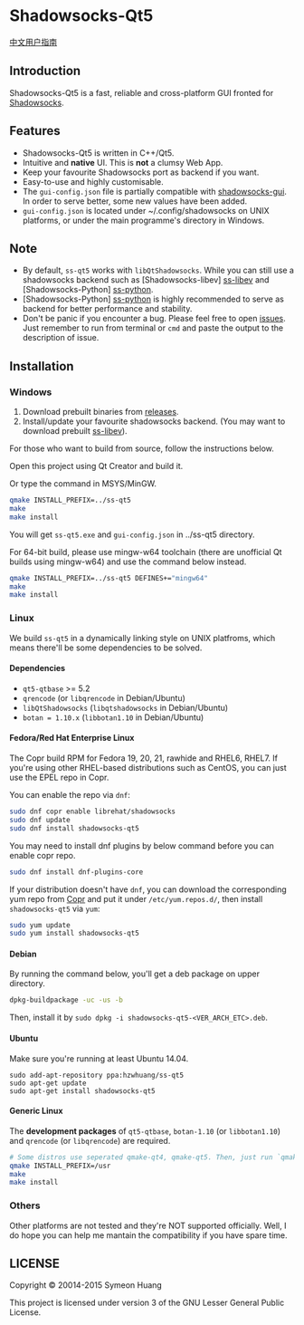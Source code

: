Shadowsocks-Qt5
===============

[中文用户指南](https://github.com/librehat/shadowsocks-qt5/wiki/%E7%94%A8%E6%88%B7%E6%8C%87%E5%8D%97)

Introduction
------------

Shadowsocks-Qt5 is a fast, reliable and cross-platform GUI fronted for [Shadowsocks](http://shadowsocks.org).

Features
--------

- Shadowsocks-Qt5 is written in C++/Qt5.
- Intuitive and **native** UI. This is **not** a clumsy Web App.
- Keep your favourite Shadowsocks port as backend if you want.
- Easy-to-use and highly customisable.
- The `gui-config.json` file is partially compatible with [shadowsocks-gui](https://github.com/shadowsocks/shadowsocks-gui). In order to serve better, some new values have been added.
- `gui-config.json` is located under ~/.config/shadowsocks on UNIX platforms, or under the main programme's directory in Windows.

Note
----

- By default, `ss-qt5` works with `libQtShadowsocks`. While you can still use a shadowsocks backend such as [Shadowsocks-libev] [ss-libev] and [Shadowsocks-Python] [ss-python].
- [Shadowsocks-Python] [ss-python] is highly recommended to serve as backend for better performance and stability.
- Don't be panic if you encounter a bug. Please feel free to open [issues](https://github.com/librehat/shadowsocks-qt5/issues). Just remember to run from terminal or `cmd` and paste the output to the description of issue.


Installation
------------

### Windows ###

1. Download prebuilt binaries from [releases](https://github.com/librehat/shadowsocks-qt5/releases).
2. Install/update your favourite shadowsocks backend. (You may want to download prebuilt [ss-libev](http://dl.lazyzhu.com/file/Toolchain/ss-libev/)).

For those who want to build from source, follow the instructions below.

Open this project using Qt Creator and build it.

Or type the command in MSYS/MinGW.

```bash
qmake INSTALL_PREFIX=../ss-qt5
make
make install
```

You will get `ss-qt5.exe` and `gui-config.json` in ../ss-qt5 directory.

For 64-bit build, please use mingw-w64 toolchain (there are unofficial Qt builds using mingw-w64) and use the command below instead.

```bash
qmake INSTALL_PREFIX=../ss-qt5 DEFINES+="mingw64"
make
make install
```

### Linux ###

We build `ss-qt5` in a dynamically linking style on UNIX platfroms, which means there'll be some dependencies to be solved.

#### Dependencies ####

- `qt5-qtbase` >= 5.2
- `qrencode` (or `libqrencode` in Debian/Ubuntu)
- `libQtShadowsocks` (`libqtshadowsocks` in Debian/Ubuntu)
- `botan = 1.10.x` (`libbotan1.10` in Debian/Ubuntu)

#### Fedora/Red Hat Enterprise Linux ####

The Copr build RPM for Fedora 19, 20, 21, rawhide and RHEL6, RHEL7. If you're using other RHEL-based distributions such as CentOS, you can just use the EPEL repo in Copr.

You can enable the repo via `dnf`:

```bash
sudo dnf copr enable librehat/shadowsocks
sudo dnf update
sudo dnf install shadowsocks-qt5
```

You may need to install dnf plugins by below command before you can enable copr repo.

```bash
sudo dnf install dnf-plugins-core
```

If your distribution doesn't have `dnf`, you can download the corresponding yum repo from [Copr](https://copr.fedoraproject.org/coprs/librehat/shadowsocks/) and put it under `/etc/yum.repos.d/`, then install `shadowsocks-qt5` via `yum`:

```bash
sudo yum update
sudo yum install shadowsocks-qt5
```

#### Debian ####

By running the command below, you'll get a deb package on upper directory.

```bash
dpkg-buildpackage -uc -us -b
```

Then, install it by `sudo dpkg -i shadowsocks-qt5-<VER_ARCH_ETC>.deb`.

#### Ubuntu ####

Make sure you're running at least Ubuntu 14.04.

```
sudo add-apt-repository ppa:hzwhuang/ss-qt5
sudo apt-get update
sudo apt-get install shadowsocks-qt5
```

#### Generic Linux ####

The **development packages** of `qt5-qtbase`, `botan-1.10` (or `libbotan1.10`) and `qrencode` (or `libqrencode`) are required.

```bash
# Some distros use seperated qmake-qt4, qmake-qt5. Then, just run `qmake-qt5`. You can specify INSTALL_PREFIX=/usr/local if needed. default is /usr
qmake INSTALL_PREFIX=/usr
make
make install
```

### Others ###

Other platforms are not tested and they're NOT supported officially. Well, I do hope you can help me mantain the compatibility if you have spare time.

[ss-python]: https://github.com/clowwindy/shadowsocks
[ss-libev]: https://github.com/madeye/shadowsocks-libev

LICENSE
-------

Copyright © 20014-2015 Symeon Huang

This project is licensed under version 3 of the GNU Lesser General Public License.
